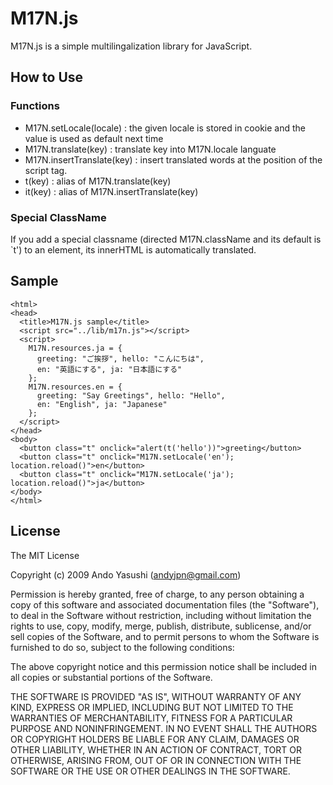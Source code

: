 M17N.js
=======

M17N.js is a simple multilingalization library for JavaScript.

How to Use
----------

### Functions

- M17N.setLocale(locale) : the given locale is stored in cookie and the value is used as default next time
- M17N.translate(key) : translate key into M17N.locale languate
- M17N.insertTranslate(key) : insert translated words at the position of the script tag.
- t(key) : alias of M17N.translate(key)
- it(key) : alias of M17N.insertTranslate(key)

### Special ClassName

If you add a special classname (directed M17N.className and its default is `t') to an element, its innerHTML is automatically translated.

Sample
------

    <html>
    <head>
      <title>M17N.js sample</title>
      <script src="../lib/m17n.js"></script>
      <script>
        M17N.resources.ja = {
          greeting: "ご挨拶", hello: "こんにちは", 
          en: "英語にする", ja: "日本語にする"
        };
        M17N.resources.en = {
          greeting: "Say Greetings", hello: "Hello",
          en: "English", ja: "Japanese"
        };
      </script>
    </head>
    <body>
      <button class="t" onclick="alert(t('hello'))">greeting</button>
      <button class="t" onclick="M17N.setLocale('en'); location.reload()">en</button>
      <button class="t" onclick="M17N.setLocale('ja'); location.reload()">ja</button>
    </body>
    </html>

License
-------

The MIT License

Copyright (c) 2009 Ando Yasushi (andyjpn@gmail.com)

Permission is hereby granted, free of charge, to any person obtaining a copy of this software and associated documentation files (the "Software"), to deal in the Software without restriction, including without limitation the rights to use, copy, modify, merge, publish, distribute, sublicense, and/or sell copies of the Software, and to permit persons to whom the Software is furnished to do so, subject to the following conditions:

The above copyright notice and this permission notice shall be included in all copies or substantial portions of the Software.

THE SOFTWARE IS PROVIDED "AS IS", WITHOUT WARRANTY OF ANY KIND, EXPRESS OR IMPLIED, INCLUDING BUT NOT LIMITED TO THE WARRANTIES OF MERCHANTABILITY, FITNESS FOR A PARTICULAR PURPOSE AND NONINFRINGEMENT. IN NO EVENT SHALL THE AUTHORS OR COPYRIGHT HOLDERS BE LIABLE FOR ANY CLAIM, DAMAGES OR OTHER LIABILITY, WHETHER IN AN ACTION OF CONTRACT, TORT OR OTHERWISE, ARISING FROM, OUT OF OR IN CONNECTION WITH THE SOFTWARE OR THE USE OR OTHER DEALINGS IN THE SOFTWARE.

